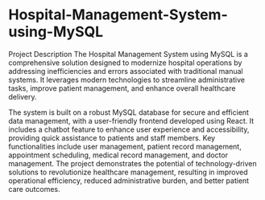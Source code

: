 # Hospital-Management-System-using-MySQL
Project Description
The Hospital Management System using MySQL is a comprehensive solution designed to modernize hospital operations by addressing inefficiencies and errors associated with traditional manual systems. It leverages modern technologies to streamline administrative tasks, improve patient management, and enhance overall healthcare delivery.

The system is built on a robust MySQL database for secure and efficient data management, with a user-friendly frontend developed using React. It includes a chatbot feature to enhance user experience and accessibility, providing quick assistance to patients and staff members. Key functionalities include user management, patient record management, appointment scheduling, medical record management, and doctor management. The project demonstrates the potential of technology-driven solutions to revolutionize healthcare management, resulting in improved operational efficiency, reduced administrative burden, and better patient care outcomes.
